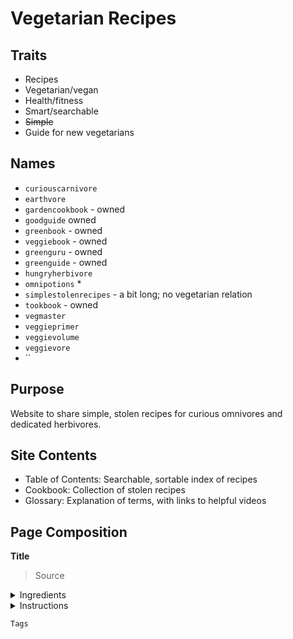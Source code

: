 # Vegetarian Recipes

## Traits
- Recipes
- Vegetarian/vegan
- Health/fitness
- Smart/searchable
- ~~Simple~~
- Guide for new vegetarians

## Names
- `curiouscarnivore`
- `earthvore`
- `gardencookbook` - owned
- `goodguide` owned
- `greenbook` - owned
- `veggiebook` - owned
- `greenguru` - owned
- `greenguide` - owned
- `hungryherbivore`
- `omnipotions` *
- `simplestolenrecipes` - a bit long; no vegetarian relation
- `tookbook` - owned
- `vegmaster`
- `veggieprimer`
- `veggievolume`
- `veggievore`
- ``

## Purpose

Website to share simple, stolen recipes for curious omnivores and dedicated herbivores.

##  Site Contents

- Table of Contents: Searchable, sortable index of recipes
- Cookbook: Collection of stolen recipes
- Glossary: Explanation of terms, with links to helpful videos

## Page Composition

**Title**

> Source

<details>
  <summary>Ingredients</summary>
</details>

<details>
  <summary>Instructions</summary>
</details>

`Tags`

